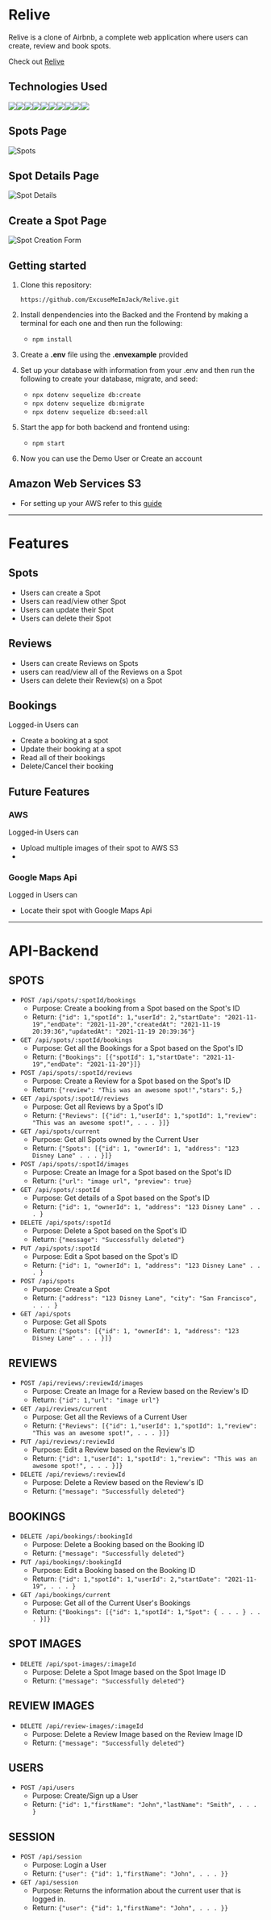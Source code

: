 # Relive

Relive is a clone of Airbnb, a complete web application where users can create, review and book spots.

Check out [Relive](https://relive.onrender.com)

<!-- ## Index

[MVP Feature List](https://github.com/ExcuseMeImJack/watchboxd/wiki/MVP-Feature-List) |
[Database Scheme](https://github.com/ExcuseMeImJack/watchboxd/wiki/Database-Schema) |
[User Stories](https://github.com/ExcuseMeImJack/watchboxd/wiki/User-Stories) |
[Wire Frames](https://github.com/ExcuseMeImJack/watchboxd/wiki/Wireframe) | -->

## Technologies Used

<img src='https://img.shields.io/badge/HTML5-E34F26?style=for-the-badge&logo=html5&logoColor=white'><img src='https://img.shields.io/badge/JavaScript-323330?style=for-the-badge&logo=javascript&logoColor=F7DF1E'><img src='https://img.shields.io/badge/CSS3-1572B6?style=for-the-badge&logo=css3&logoColor=white'><img src='https://img.shields.io/badge/sequelize-323330?style=for-the-badge&logo=sequelize&logoColor=blue'/><img src='https://img.shields.io/badge/React-20232A?style=for-the-badge&logo=react&logoColor=61DAFB'><img src='https://img.shields.io/badge/Redux-593D88?style=for-the-badge&logo=redux&logoColor=white'><img src='https://img.shields.io/badge/React_Router-CA4245?style=for-the-badge&logo=react-router&logoColor=white'><img src='https://img.shields.io/badge/PostgreSQL-316192?style=for-the-badge&logo=postgresql&logoColor=white'><img src='https://img.shields.io/badge/Visual_Studio_Code-0078D4?style=for-the-badge&logo=visual%20studio%20code&logoColor=white'><img src='https://img.shields.io/badge/prettier-1A2C34?style=for-the-badge&logo=prettier&logoColor=F7BA3E'>

## Spots Page

![Spots](https://github.com/ExcuseMeImJack/Relive/assets/118242834/958dad9f-60e4-4005-b3ee-9955e4bafa7a)

## Spot Details Page

![Spot Details](https://github.com/ExcuseMeImJack/Relive/assets/118242834/93ae4c6d-38cb-4b3a-b49c-744594559874)


## Create a Spot Page

![Spot Creation Form](https://github.com/ExcuseMeImJack/Relive/assets/118242834/7180057e-1787-4383-892c-b3f79d86b8e3)

## Getting started
1. Clone this repository:

   `
   https://github.com/ExcuseMeImJack/Relive.git
   `

2. Install denpendencies into the Backed and the Frontend by making a terminal for each one and then run the following:

   * `npm install`

3. Create a **.env** file using the **.envexample** provided

4. Set up your database with information from your .env and then run the following to create your database, migrate, and seed:

   * `npx dotenv sequelize db:create`
   * `npx dotenv sequelize db:migrate`
   * `npx dotenv sequelize db:seed:all`

5. Start the app for both backend and frontend using:

   * `npm start`

6. Now you can use the Demo User or Create an account

## Amazon Web Services S3
* For setting up your AWS refer to this [guide](https://github.com/jdrichardsappacad/aws-s3-pern-demo)

***

# Features

## Spots
* Users can create a Spot
* Users can read/view other Spot
* Users can update their Spot
* Users can delete their Spot

## Reviews
* Users can create Reviews on Spots
* users can read/view all of the Reviews on a Spot
* Users can delete their Review(s) on a Spot

## Bookings
Logged-in Users can
* Create a booking at a spot
* Update their booking at a spot
* Read all of their bookings
* Delete/Cancel their booking

## Future Features
### AWS
Logged-in Users can
* Upload multiple images of their spot to AWS S3
*
### Google Maps Api
Logged in Users can
* Locate their spot with Google Maps Api

***

# API-Backend

## SPOTS
   * `POST /api/spots/:spotId/bookings`
       * Purpose: Create a booking from a Spot based on the Spot's ID
       * Return: `{"id": 1,"spotId": 1,"userId": 2,"startDate": "2021-11-19","endDate": "2021-11-20","createdAt": "2021-11-19 20:39:36","updatedAt": "2021-11-19 20:39:36"}`
   * `GET /api/spots/:spotId/bookings`
       * Purpose: Get all the Bookings for a Spot based on the Spot's ID
       * Return: `{"Bookings": [{"spotId": 1,"startDate": "2021-11-19","endDate": "2021-11-20"}]}`
   * `POST /api/spots/:spotId/reviews`
       * Purpose: Create a Review for a Spot based on the Spot's ID
       * Return: `{"review": "This was an awesome spot!","stars": 5,}`
   * `GET /api/spots/:spotId/reviews`
       * Purpose: Get all Reviews by a Spot's ID
       * Return: `{"Reviews": [{"id": 1,"userId": 1,"spotId": 1,"review": "This was an awesome spot!", . . . }]}`
   * `GET /api/spots/current`
       * Purpose: Get all Spots owned by the Current User
       * Return: `{"Spots": [{"id": 1, "ownerId": 1, "address": "123 Disney Lane" . . . }]}`
   * `POST /api/spots/:spotId/images`
       * Purpose: Create an Image for a Spot based on the Spot's ID
       * Return: `{"url": "image url", "preview": true}`
   * `GET /api/spots/:spotId`
       * Purpose: Get details of a Spot based on the Spot's ID
       * Return: `{"id": 1, "ownerId": 1, "address": "123 Disney Lane" . . . }`
   * `DELETE /api/spots/:spotId`
       * Purpose: Delete a Spot based on the Spot's ID
       * Return: `{"message": "Successfully deleted"}`
   * `PUT /api/spots/:spotId`
       * Purpose: Edit a Spot based on the Spot's ID
       * Return: `{"id": 1, "ownerId": 1, "address": "123 Disney Lane" . . . }`
   * `POST /api/spots`
       * Purpose: Create a Spot
       * Return: `{"address": "123 Disney Lane", "city": "San Francisco", . . . }`
   * `GET /api/spots`
       * Purpose: Get all Spots
       * Return: `{"Spots": [{"id": 1, "ownerId": 1, "address": "123 Disney Lane" . . . }]}`

## REVIEWS
   * `POST /api/reviews/:reviewId/images`
       * Purpose: Create an Image for a Review based on the Review's ID
       * Return: `{"id": 1,"url": "image url"}`
   * `GET /api/reviews/current`
       * Purpose: Get all the Reviews of a Current User
       * Return: `{"Reviews": [{"id": 1,"userId": 1,"spotId": 1,"review": "This was an awesome spot!", . . . }]}`
   * `PUT /api/reviews/:reviewId`
       * Purpose: Edit a Review based on the Review's ID
       * Return: `{"id": 1,"userId": 1,"spotId": 1,"review": "This was an awesome spot!", . . . }]}`
   * `DELETE /api/reviews/:reviewId`
       * Purpose: Delete a Review based on the Review's ID
       * Return: `{"message": "Successfully deleted"}`

## BOOKINGS
   * `DELETE /api/bookings/:bookingId`
       * Purpose: Delete a Booking based on the Booking ID
       * Return: `{"message": "Successfully deleted"}`
   * `PUT /api/bookings/:bookingId`
       * Purpose: Edit a Booking based on the Booking ID
       * Return: `{"id": 1,"spotId": 1,"userId": 2,"startDate": "2021-11-19", . . . }`
   * `GET /api/bookings/current`
       * Purpose: Get all of the Current User's Bookings
       * Return: `{"Bookings": [{"id": 1,"spotId": 1,"Spot": { . . . } . . . }]}`

## SPOT IMAGES
   * `DELETE /api/spot-images/:imageId`
       * Purpose: Delete a Spot Image based on the Spot Image ID
       * Return: `{"message": "Successfully deleted"}`

## REVIEW IMAGES
   * `DELETE /api/review-images/:imageId`
       * Purpose: Delete a Review Image based on the Review Image ID
       * Return: `{"message": "Successfully deleted"}`

## USERS
   * `POST /api/users`
       * Purpose: Create/Sign up a User
       * Return: `{"id": 1,"firstName": "John","lastName": "Smith", . . . }`

## SESSION
   * `POST /api/session`
       * Purpose: Login a User
       * Return: `{"user": {"id": 1,"firstName": "John", . . . }}`
   * `GET /api/session`
       * Purpose: Returns the information about the current user that is logged in.
       * Return: `{"user": {"id": 1,"firstName": "John", . . . }}`
